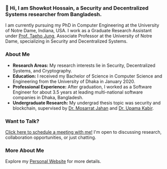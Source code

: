 <!--## Hi👋, I am Showkot Hossain

<!--
**showkoth/showkoth** is a ✨ _special_ ✨ repository because its `README.md` (this file) appears on your GitHub profile.

Here are some ideas to get you started:

- 🔭 I’m currently working on ...
- 🌱 I’m currently learning ...
- 👯 I’m looking to collaborate on ...
- 🤔 I’m looking for help with ...
- 💬 Ask me about ...
- 📫 How to reach me: ...
- 😄 Pronouns: ...
- ⚡ Fun fact: ...
-->

<!---
<h3 align="center">A Security and Decentralized Systems researcher from Bangladesh.</h3>

<p>I am pursuing my PhD in Computer Engineering at the University of Notre Dame, Indiana, USA. I am a Graduate Research Assistant under <a href="https://sites.nd.edu/taeho-jung/">Prof. Taeho Jung</a>, Associate Professor, University of Notre Dame, in the area of Security and Decentralized Systems.</p> 

 <p>My research areas are Security, Decentralized Systems, and Cryptography.</p>

 <p>I received my Bachelor of Science in Computer Science and Engineering from the University of Dhaka in January 2020. After graduation, I worked (for about 3.5 years) as a Software Engineer at some top-notch multi-national software companies located in Dhaka, Bangladesh.</p>

 <p> I worked with <a href = "https://www.du.ac.bd/faculty/faculty_details/CSE/1777">Dr. Mosarrat Jahan</a>, Associate Professor, CSE, DU, during my undergrad thesis in the Security and Blockchain field.</p>

 <p>Want to talk? <a href="https://calendly.com/shossain-nd">Setup a meeting with me!</a>.</p>

<p>More about me: <a href="https://showkoth.github.io/">Personal Site</a>.</p>

-->
### 👋 Hi, I am Showkot Hossain, a Security and Decentralized Systems researcher from Bangladesh. 

I am currently pursuing my PhD in Computer Engineering at the University of Notre Dame, Indiana, USA. I work as a Graduate Research Assistant under <a href="https://sites.nd.edu/taeho-jung/">Prof. Taeho Jung</a>, Associate Professor at the University of Notre Dame, specializing in Security and Decentralized Systems.

### About Me

- **Research Areas:** My research interests lie in Security, Decentralized Systems, and Cryptography.
- **Education:** I received my Bachelor of Science in Computer Science and Engineering from the University of Dhaka in January 2020.
- **Professional Experience:** After graduation, I worked as a Software Engineer for about 3.5 years at leading multi-national software companies in Dhaka, Bangladesh.
- **Undergraduate Research:** My undergrad thesis topic was security and blockchain, supervised by <a href = "https://www.du.ac.bd/faculty/faculty_details/CSE/1777">Dr. Mosarrat Jahan</a> and <a href = "https://du.ac.bd/index.php/faculty/faculty_details/CSE/1765">Dr. Upama Kabir</a>.

### Want to Talk?

<a href="https://calendly.com/shossain-nd">Click here to schedule a meeting with me!</a> I'm open to discussing research, collaboration opportunities, or just chatting.

### More About Me

Explore my [Personal Website](https://showkoth.github.io) for more details.




